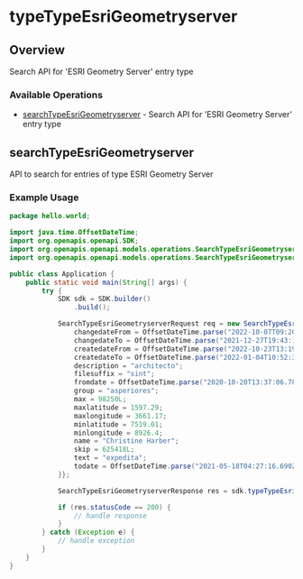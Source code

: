 # typeTypeEsriGeometryserver

## Overview

Search API for 'ESRI Geometry Server' entry type

### Available Operations

* [searchTypeEsriGeometryserver](#searchtypeesrigeometryserver) - Search API for 'ESRI Geometry Server' entry type

## searchTypeEsriGeometryserver

API to search for entries of type ESRI Geometry Server

### Example Usage

```java
package hello.world;

import java.time.OffsetDateTime;
import org.openapis.openapi.SDK;
import org.openapis.openapi.models.operations.SearchTypeEsriGeometryserverRequest;
import org.openapis.openapi.models.operations.SearchTypeEsriGeometryserverResponse;

public class Application {
    public static void main(String[] args) {
        try {
            SDK sdk = SDK.builder()
                .build();

            SearchTypeEsriGeometryserverRequest req = new SearchTypeEsriGeometryserverRequest() {{
                changedateFrom = OffsetDateTime.parse("2022-10-07T09:20:33.609Z");
                changedateTo = OffsetDateTime.parse("2021-12-27T19:43:15.619Z");
                createdateFrom = OffsetDateTime.parse("2022-10-23T13:19:03.770Z");
                createdateTo = OffsetDateTime.parse("2022-01-04T10:52:35.870Z");
                description = "architecto";
                filesuffix = "sint";
                fromdate = OffsetDateTime.parse("2020-10-20T13:37:06.781Z");
                group = "asperiores";
                max = 98250L;
                maxlatitude = 1597.29;
                maxlongitude = 3661.17;
                minlatitude = 7519.01;
                minlongitude = 8926.4;
                name = "Christine Harber";
                skip = 625418L;
                text = "expedita";
                todate = OffsetDateTime.parse("2021-05-18T04:27:16.690Z");
            }};            

            SearchTypeEsriGeometryserverResponse res = sdk.typeTypeEsriGeometryserver.searchTypeEsriGeometryserver(req);

            if (res.statusCode == 200) {
                // handle response
            }
        } catch (Exception e) {
            // handle exception
        }
    }
}
```
